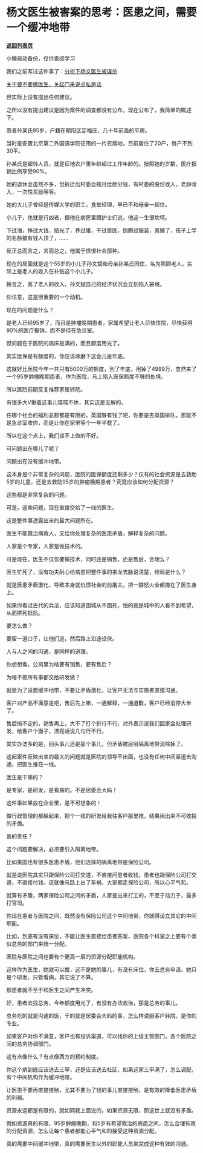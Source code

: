 # 杨文医生被害案的思考：医患之间，需要一个缓冲地带

[**返回列表页**](/gzh/记忆承载3)

小懒自动备份，仅供查阅学习

我们之前写过这件事了：[分析下杨文医生被谋杀](http://mp.weixin.qq.com/s?__biz=MzU3NDc5Nzc0NQ==&mid=2247486180&idx=1&sn=5803286c4d26da72478a90a1e0651005&chksm=fd2da83aca5a212cc043e3c8e339d8d13db85d6fbdfd38e3840c6956163ea8ebcb1709f7ab80&scene=21#wechat_redirect)

  

[关于要不要做医生，关起门来说点私房话](http://mp.weixin.qq.com/s?__biz=MzU3NDc5Nzc0NQ==&mid=2247486190&idx=1&sn=e03ee59f16bc70c2edf714dc9c554332&chksm=fd2da830ca5a2126ced1920e95ead5baae407071616518e13d76dca9a4203b5da555dddd1fd8&scene=21#wechat_redirect)

  

但实际上没有提出任何建议。

  

之所以没有提出建议是因为案件的调查都没有公布，现在公布了，我简单的概述下。

  

患者孙某氏95岁，户籍在朝阳区定福庄，几十年前盖的平房。

  

当时是安置北京第二外国语学院征用的一片农居地，目前居住了20户，每户不到30平。

  

孙某氏是超转人员，就是征地农户里年龄超过工作年龄的。按照她的岁数，医疗报销比例享受90%。

  

她的退休金虽然不多，但拆迁后村委会按月给她分钱，有村委的股份收入，老龄收入，一次性奖励等等。

  

她的大儿子曾经是传媒大学的职工，食堂经理，早已不和母亲一起住。

  

小儿子，也就是行凶者，据他在病房里跟护士们说，他这一生很坎坷。

  

下过海，挣过大钱，赔光了，养过猪，干过兽医，倒腾过服装，离婚了，孩子上学的名额被有钱人顶了，......

  

反正总而言之，言而总之，他属于愤恨社会那种。

  

现在的局面就是这个55岁的小儿子孙文斌和母亲孙某氏同住，名为照顾老人，实际上是老人的收入在补贴这个小儿子。

  

换言之，离了老人的收入，孙文斌自己的经济状况会立刻陷入窘境。

  

你注意，这是很重要的一个动机。

  

现在的问题是什么？

  

是老人已经95岁了，而且是肿瘤晚期患者，家属希望让老人尽快住院，尽快获得90%的医疗报销，而不是待在急诊室。

  

但问题在于医院的病床是满的，而且额度用光了。

  

其实医保是有额度的，你应该琢磨下这会儿是年底。

  

这就好比医院今年一共只有5000万的额度，到了年底，用掉了4999万，忽然来了一个95岁肿瘤晚期患者，作为医院，马上陷入医保额度不够的处境。

  

所以医院前期反复推荐家属转院。

  

有很多大V揪着这事儿喋喋不休，其实这是无解的。

  

任哪个社会的福利总额都是有限的。英国够有钱了吧，你要是去英国排队，那就不是急诊室收你，而是让你在家里等个一年半载了。

  

所以在这个点上，我们谈不上做的不好。

  

可问题出在哪儿了呢？

  

问题出在没有缓冲地带。

  

这本身是个非常复杂的问题，医院的医保额度还剩多少？仅有的社会资源是去救助5岁的儿童，还是去救助95岁的肿瘤晚期患者？究竟应该如何分配资源？

  

这些都是非常复杂的问题。

  

可是，这些问题，现在直接交给了一线的医生。

  

这是整件事透露出来的最大问题所在。

  

医生不能既治病救人，又给你处理复杂的医患矛盾，解释复杂的问题。

  

人家是个专家，人家是做技术的。

  

可是现在，医生不仅仅要做技术，同时还是销售，还是售后，合理么？

  

医生忙死了，没有功夫耐心给病患把整件事的来龙去脉说清楚，结局是什么？

  

就是医患矛盾激化，导致本身就仇恨社会的前屠夫，把一腔怒火全都撒在了医生身上。

  

如果你看过古代的兵法，应该知道围城从不围死，怕的就是城中的人看不到希望，从而拼死抵抗。

  

要怎么做？

  

要留一道口子，让他们逃，然后路上沿途设伏。

  

人与人之间的沟通，是同样的道理。

  

你想想看，公司里为啥要有销售，要有售后？

  

为啥不把所有事都交给研发做？

  

就是为了设置缓冲地带，不要让矛盾激化，让客户无法与实施者直接沟通。

  

客户对产品不满意是吧，售后先上嘛，一通解释，一通道歉，客户已经消停大半了。

  

售后搞不定的，销售再上，大不了打个折行不行，对外表示说我们回家会处理研发，给客户个面子，漂亮话说几句行不行。

  

其实办法多的是，回头事儿还是那个事儿，但矛盾被层层隔离地带消除掉了。

  

这起案件反映出来的最大的问题就是医院的领导不出面，也没有任何中间渠道去沟通，把医生推在一线。

  

医生是干嘛的？

  

是专家，是研发，是看病的。不是居委会大妈！

  

这件事如果放在企业里，是不可想象的！

  

做行政管理的都躲起来，把个一线的研发给我往客户那里推，结果闹出来不可收拾的矛盾。

  

谁的责任？

  

这个问题要解决，必须要引入隔离地带。

  

比如美国也有很多医患矛盾，他们选择的隔离地带是保险公司。

  

就是说医院其实只跟保险公司打交道，不直接问患者收钱，患者也跟保险公司打交道，不直接付钱。这就像马路上出了车祸，大家都走保险公司，所以心平气和。

  

就算有矛盾，两家保险公司之间的矛盾，人家是出来打工的，不至于动刀子，最多打官司。

  

你现在患者与医院之间，既然没有保险公司这个中间地带，你就得设立其它的中间职能。

  

比如，到底有没有床位，不能让医生直接给患者答案，医院各个科室之上要有个类似总务的部门来统一分配。

  

医院与医院之间也要有个更高一层的资源分配职能机构。

  

这样作为医生，她就可以推，这不是她的事儿，有没有床位，你去总务申请。她只是个研发，只管看病，其它说了不算。

  

那患者就不至于和医生之间产生冲突。

  

好，患者去找总务，今年额度用光了，有没有办法收治，那是总务的事儿。

  

总务吃的就是沟通的饭，干的就是居委会大妈的事，怎么样说服客户转院，是你的专业。

  

如果客户对你不满意，客户也有投诉渠道，可以找你的上级主管部门，各个医院之间的总务协调部门。

  

这有点像什么？有点像西方的预约制度。

  

你这个病到底应该送去三甲，还是应该送去社区，如果这家三甲满了，怎么调配，有个中间机构作为缓冲地带。

  

让医患不要再直接接触，尤其不要为了钱的事儿直接接触，是有效的降低医患矛盾的利器。

  

资源永远都是有限的，就如同我上面说的，如果资源无限，那这世上就没有矛盾。

  

假如资源真的有限，95岁肿瘤晚期，和5岁有希望救治的病患之间，怎么合理有效的分配资源，怎么让每个患者都能心平气和的接受这种资源分配。

  

真的需要中间缓冲地带，真的需要医生以外的职能人员来完成这种有效的沟通。

